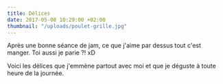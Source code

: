 ```yaml
---
title: Délices
date: 2017-05-08 10:29:00 +02:00
thumbnail: "/uploads/poulet-grille.jpg"
---
```


Après une bonne séance de jam, ce que j'aime par dessus tout c'est manger. Toi aussi je parie ?! xD

Voici les délices que j'emmène partout avec moi et que je déguste à toute heure de la journée.